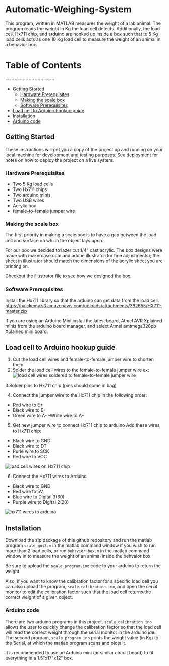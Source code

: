 # Automatic-Weighing-System

This program, written in MATLAB measures the weight of a lab animal. The program reads the weight in Kg the load cell detects. Additionally, the load cell, Hx711 chip, and arduino are hooked up inside a box such that to 5 Kg load cells acts as one 10 Kg load cell to measure the weight of an animal in a behavior box.

# Table of Contents  
=================
* [Getting Started](#getting-started)  
  * [Hardware Prerequisites](#hardware-prerequisites)  
  * [Making the scale box](#making-the-scale-box)
  * [Software Prerequisites](#software-prerequisites)
* [Load cell to Arduino hookup guide](#load-cell-to-arduino-hookup-guide)
* [Installation](#installation)
* [Arduino code](#arduino-code)

## Getting Started

These instructions will get you a copy of the project up and running on your local machine for development and testing purposes. See deployment for notes on how to deploy the project on a live system.

### Hardware Prerequisites

- Two 5 Kg load cells
- Two Hx711 chips
- Two arduino minis
- Two USB wires
- Acrylic box
- female-to-female jumper wire

### Making the scale box

The first priority in making a scale box is to have a gap between the load cell and surface on which the object lays upon.

For our box we decided to lazer cut 1/4" cast acrylic. The box designs were made with makercase.com and adobe illustrator(for fine adjustments); the sheet in illustrator should match the dimensions of the acrylic sheet you are printing on. 

Checkout the illustrator file to see how we designed the box. 

### Software Prerequisites

Install the Hx711 library so that the arduino can get data from the load cell. https://halckemy.s3.amazonaws.com/uploads/attachments/392655/HX711-master.zip

If you are using an Arduino Mini install the latest board, Atmel AVR Xplained-minis from the arduino board manager, and select Atmel amtmega328pb Xplained mini board. 

## Load cell to Arduino hookup guide

1. Cut the load cell wires and female-to-female jumper wire to shorten them.
2. Solder the load cell wires to the female-to-female jumper wire
  ex: ![load cell wires soldered to female-to-female jumper wire](https://github.com/oliverc1623/Automatic-Weighing-System/blob/master/load_cell_solder_wire.jpg)
  
3.Solder pins to Hx711 chip (pins should come in bag)

4. Connect the jumper wire to the Hx711 chip in the following order:

- Red wire to E+
- Black wire to E-
- Green wire to A-
-White wire to A+

5. Get new jumper wire to connect Hx711 chip to arduino
 Add these wires to Hx711 chip: 
 
- Black wire to GND
- Black wire to DT
- Purle wire to SCK
- Red wire to VOC

![load cell wires on Hx711 chip](https://github.com/oliverc1623/Automatic-Weighing-System/blob/master/hx711_closeup.jpg)

6. Connect the Hx711 wires to Arduino

- Black wire to GND
- Red wire to 5V
- Blue wire to Digital 3(30)
- Purple wire to Digital 2(20)

![hx711 wires to arduino](https://github.com/oliverc1623/Automatic-Weighing-System/blob/master/arduino_closeup.jpg)

## Installation

Download the zip package of this github repository and run the matlab program `scale_gui3.m` in the matlab command window if you wish to run more than 2 load cells, or run `behavior_box.m` in the matlab command window in to measure the weight of an animal inside the behvaior box.

Be sure to upload the `scale_program.ino` code to your arduino to return the weight. 

Also, if you want to know the calibration factor for a specific load cell you can also upload the program, `scale_calibration.ino`, and open the serial monitor to edit the calibration factor such that the load cell returns the correct weight of a given object.

### Arduino code

There are two arduino programs in this project. `scale_calibration.ino` allows the user to quickly change the calibration factor so that the load cell will read the correct weight through the serial monitor in the arduino ide. The second program, `scale_program.ino` prints the weight value (in Kg) to the Serial, at which the matlab program scans and plots it.

It is recommended to use an Arduino mini (or similar circuit board) to fit everything in a 1.5"x17"x12" box. 

### 
